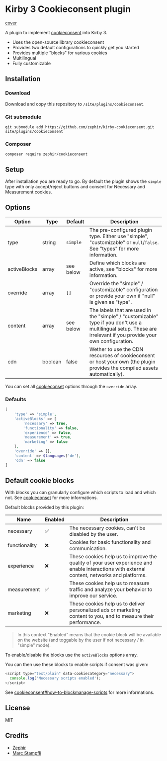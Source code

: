 # Kirby 3 Cookieconsent plugin

[cover](docs/cover.jpg)

A plugin to implement [cookieconsent](https://github.com/orestbida/cookieconsent) into Kirby 3.

- Uses the open-source library cookieconsent
- Provides two default configurations to quickly get you started
- Provides multiple "blocks" for various cookies
- Multilingual
- Fully customizable

## Installation

### Download

Download and copy this repository to `/site/plugins/cookieconsent`.

### Git submodule

```
git submodule add https://github.com/zephir/kirby-cookieconsent.git site/plugins/cookieconsent
```

### Composer

```
composer require zephir/cookieconsent
```

## Setup

After installation you are ready to go. By default the plugin shows the `simple` type with only accept/reject buttons and consent for Necessary and Measurement cookies.

## Options

| Option       | Type    | Default   | Description                                                                                                                                                       |
| ------------ | ------- | --------- | ----------------------------------------------------------------------------------------------------------------------------------------------------------------- |
| type         | string  | `simple`  | The pre-configured plugin type. Either use "simple", "customizable" or `null`/`false`. See "types" for more information.                                          |
| activeBlocks | array   | see below | Define which blocks are active, see "blocks" for more information.                                                                                                |
| override     | array   | `[]`      | Override the "simple" / "customizable" configuration or provide your own if "null" is given as "type".                                                            |
| content      | array   | see below | The labels that are used in the "simple" / "customizable" type if you don't use a multilingual setup. These are irrelevant if you provide your own configuration. |
| cdn          | boolean | false     | Wether to use the CDN resources of cookieconsent or host your own (the plugin provides the compiled assets automatically).                                        |

You can set all [cookieconset](https://github.com/orestbida/cookieconsent) options through the `override` array.

### Defaults

```php
[
    'type' => 'simple',
    'activeBlocks' => [
        'necessary' => true,
        'functionality' => false,
        'experience' => false,
        'measurement' => true,
        'marketing' => false
    ],
    'override' => [],
    'content' => $languages['de'],
    'cdn' => false
]
```

## Default cookie blocks

With blocks you can granularly configure which scripts to load and which not.
See [cookieconset](https://github.com/orestbida/cookieconsent) for more informations.

Default blocks provided by this plugin:

| Name          | Enabled | Description                                                                                                                                 |
| ------------- | ------- | ------------------------------------------------------------------------------------------------------------------------------------------- |
| necessary     | ✅      | The necessary cookies, can't be disabled by the user.                                                                                       |
| functionality | ❌      | Cookies for basic functionality and communication.                                                                                          |
| experience    | ❌      | These cookies help us to improve the quality of your user experience and enable interactions with external content, networks and platforms. |
| measurement   | ✅      | These cookies help us to measure traffic and analyze your behavior to improve our service.                                                  |
| marketing     | ❌      | These cookies help us to deliver personalized ads or marketing content to you, and to measure their performance.                            |

> In this context "Enabled" means that the cookie block will be available on the website (and toggable by the user if not necessary / in "simple" mode).

To enable/disable the blocks use the `activeBlocks` options array.

You can then use these blocks to enable scripts if consent was given:

```js
<script type="text/plain" data-cookiecategory="necessary">
  console.log('Necessary scripts enabled');
</script>
```

See [cookieconsent#how-to-blockmanage-scripts](https://github.com/orestbida/cookieconsent#how-to-blockmanage-scripts) for more informations.

## License

MIT

## Credits

- [Zephir](https://zephir.ch)
- [Marc Stampfli](https://github.com/themaaarc)
